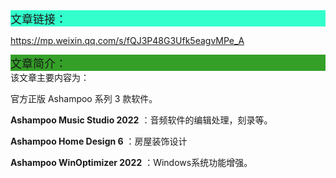<div style="background-color:#33ffcc;font-size:18px">文章链接：</div>



<a href="https://mp.weixin.qq.com/s/fQJ3P48G3Ufk5eagvMPe_A" target="_blank" >https://mp.weixin.qq.com/s/fQJ3P48G3Ufk5eagvMPe_A</a>



<div style="background-color:RGB(52,160,40);font-size:18px">文章简介：</div>
该文章主要内容为：

官方正版 Ashampoo 系列 3 款软件。

 **Ashampoo Music Studio 2022** ：音频软件的编辑处理，刻录等。

 **Ashampoo Home Design 6** ：房屋装饰设计

 **Ashampoo WinOptimizer 2022** ：Windows系统功能增强。



